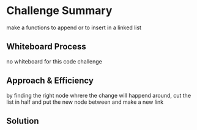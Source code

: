 # Challenge Summary

make a functions to append or to insert in a linked list

## Whiteboard Process
<!-- Embedded whiteboard image -->
no whiteboard for this code challenge

## Approach & Efficiency

by finding the right node whrere the change will happend around, cut the list in half and put the new node between and make a new link

## Solution

